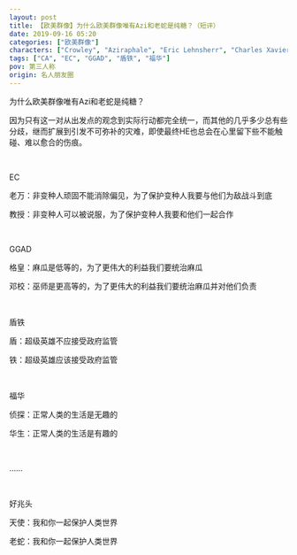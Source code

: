 ```yaml
---
layout: post
title: 【欧美群像】为什么欧美群像唯有Azi和老蛇是纯糖？（短评）
date: 2019-09-16 05:20
categories: ["欧美群像"]
characters: ["Crowley", "Aziraphale", "Eric Lehnsherr", "Charles Xavier", "Gellert Grindelwald", "Albus Dumbledore", "Steve Rogers", "Tony Stark", "Sherlock Holmes", "John Watson"]
tags: ["CA", "EC", "GGAD", "盾铁", "福华"]
pov: 第三人称
origin: 名人朋友圈
---
```


为什么欧美群像唯有Azi和老蛇是纯糖？

因为只有这一对从出发点的观念到实际行动都完全统一，而其他的几乎多少总有些分歧，继而扩展到引发不可弥补的灾难，即使最终HE也总会在心里留下些不能触碰、难以愈合的伤痕。

<br>

EC

老万：非变种人顽固不能消除偏见，为了保护变种人我要与他们为敌战斗到底

教授：非变种人可以被说服，为了保护变种人我要和他们一起合作

<br>

GGAD

格皇：麻瓜是低等的，为了更伟大的利益我们要统治麻瓜

邓校：巫师是更高等的，为了更伟大的利益我们要统治麻瓜并对他们负责

<br>

盾铁

盾：超级英雄不应接受政府监管

铁：超级英雄应该接受政府监管

<br>

福华

侦探：正常人类的生活是无趣的

华生：正常人类的生活是有趣的

<br>

……

<br>

好兆头

天使：我和你一起保护人类世界

老蛇：我和你一起保护人类世界
